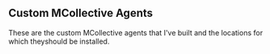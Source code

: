 ## Custom MCollective Agents

These are the custom MCollective agents that I've built and the locations for which theyshould be installed.
